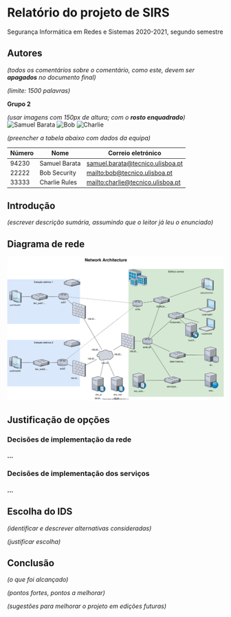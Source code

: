 # Relatório do projeto de SIRS

Segurança Informática em Redes e Sistemas 2020-2021, segundo semestre

## Autores

*(todos os comentários sobre o comentário, como este, devem ser **apagados** no documento final)*

*(limite: 1500 palavras)*

**Grupo 2**

*(usar imagens com 150px de altura; com o **rosto enquadrado**)*  
![Samuel Barata][SamuelPhoto] ![Bob](22222-bob.png) ![Charlie](33333-charlie.png)

*(preencher a tabela abaixo com dados da equipa)*  

| Número | Nome              | Correio eletrónico                  |
| -------|-------------------|-------------------------------------|
| 94230  | Samuel Barata     | [samuel.barata@tecnico.ulisboa.pt](mailto:samuel.barata@tecnico.ulisboa.pt)   |
| 22222  | Bob Security      | <mailto:bob@tecnico.ulisboa.pt>     |
| 33333  | Charlie Rules     | <mailto:charlie@tecnico.ulisboa.pt> |

## Introdução

*(escrever descrição sumária, assumindo que o leitor já leu o enunciado)*

## Diagrama de rede

![Diagrama](projArch.svg)


## Justificação de opções

### Decisões de implementação da rede

#### ...

### Decisões de implementação dos serviços

#### ...

## Escolha do IDS

*(identificar e descrever alternativas consideradas)*

*(justificar escolha)*


## Conclusão

*(o que foi alcançado)*

*(pontos fortes, pontos a melhorar)*

*(sugestões para melhorar o projeto em edições futuras)*

[SamuelPhoto]: https://fenix.tecnico.ulisboa.pt/user/photo/ist194230 